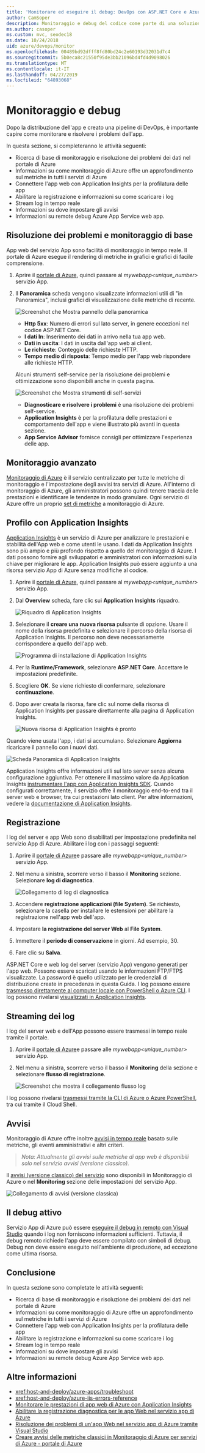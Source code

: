 ```yaml
---
title: 'Monitorare ed eseguire il debug: DevOps con ASP.NET Core e Azure'
author: CamSoper
description: Monitoraggio e debug del codice come parte di una soluzione DevOps con ASP.NET Core e Azure
ms.author: casoper
ms.custom: mvc, seodec18
ms.date: 10/24/2018
uid: azure/devops/monitor
ms.openlocfilehash: 00489bd92dfff8fd80bd24c2e60193d32031d7c4
ms.sourcegitcommit: 5b0eca8c21550f95de3bb21096bd4fd4d9098026
ms.translationtype: MT
ms.contentlocale: it-IT
ms.lasthandoff: 04/27/2019
ms.locfileid: "64893068"
---
```

# <a name="monitor-and-debug"></a>Monitoraggio e debug

Dopo la distribuzione dell'app e creato una pipeline di DevOps, è importante capire come monitorare e risolvere i problemi dell'app.

In questa sezione, si completeranno le attività seguenti:

* Ricerca di base di monitoraggio e risoluzione dei problemi dei dati nel portale di Azure
* Informazioni su come monitoraggio di Azure offre un approfondimento sul metriche in tutti i servizi di Azure
* Connettere l'app web con Application Insights per la profilatura delle app
* Abilitare la registrazione e informazioni su come scaricare i log
* Stream log in tempo reale
* Informazioni su dove impostare gli avvisi
* Informazioni su remote debug Azure App Service web app.

## <a name="basic-monitoring-and-troubleshooting"></a>Risoluzione dei problemi e monitoraggio di base

App web del servizio App sono facilità di monitoraggio in tempo reale. Il portale di Azure esegue il rendering di metriche in grafici e grafici di facile comprensione.

1. Aprire il [portale di Azure](https://portal.azure.com), quindi passare al *mywebapp\<unique_number\>*  servizio App.

1. Il **Panoramica** scheda vengono visualizzate informazioni utili di "in Panoramica", inclusi grafici di visualizzazione delle metriche di recente.

    ![Screenshot che Mostra pannello della panoramica](./media/monitoring/overview.png)

    * **Http 5xx**: Numero di errori sul lato server, in genere eccezioni nel codice ASP.NET Core.
    * **I dati In**: Inserimento dei dati in arrivo nella tua app web.
    * **Dati in uscita**: I dati in uscita dall'app web ai client.
    * **Le richieste**: Conteggio delle richieste HTTP.
    * **Tempo medio di risposta**: Tempo medio per l'app web rispondere alle richieste HTTP.

    Alcuni strumenti self-service per la risoluzione dei problemi e ottimizzazione sono disponibili anche in questa pagina.

    ![Screenshot che Mostra strumenti di self-servizi](./media/monitoring/wizards.png)

    * **Diagnosticare e risolvere i problemi** è una risoluzione dei problemi self-service.
    * **Application Insights** è per la profilatura delle prestazioni e comportamento dell'app e viene illustrato più avanti in questa sezione.
    * **App Service Advisor** fornisce consigli per ottimizzare l'esperienza delle app.

## <a name="advanced-monitoring"></a>Monitoraggio avanzato

[Monitoraggio di Azure](/azure/monitoring-and-diagnostics/) è il servizio centralizzato per tutte le metriche di monitoraggio e l'impostazione degli avvisi tra servizi di Azure. All'interno di monitoraggio di Azure, gli amministratori possono quindi tenere traccia delle prestazioni e identificare le tendenze in modo granulare. Ogni servizio di Azure offre un proprio [set di metriche](/azure/monitoring-and-diagnostics/monitoring-supported-metrics#microsoftwebsites-excluding-functions) a monitoraggio di Azure.

## <a name="profile-with-application-insights"></a>Profilo con Application Insights

[Application Insights](/azure/application-insights/app-insights-overview) è un servizio di Azure per analizzare le prestazioni e stabilità dell'App web e come utenti le usano. I dati da Application Insights sono più ampio e più profondo rispetto a quello del monitoraggio di Azure. I dati possono fornire agli sviluppatori e amministratori con informazioni sulla chiave per migliorare le app. Application Insights può essere aggiunto a una risorsa servizio App di Azure senza modifiche al codice.

1. Aprire il [portale di Azure](https://portal.azure.com), quindi passare al *mywebapp\<unique_number\>*  servizio App.
1. Dal **Overview** scheda, fare clic sui **Application Insights** riquadro.

    ![Riquadro di Application Insights](./media/monitoring/app-insights.png)

1. Selezionare il **creare una nuova risorsa** pulsante di opzione. Usare il nome della risorsa predefinita e selezionare il percorso della risorsa di Application Insights. Il percorso non deve necessariamente corrispondere a quello dell'app web.

    ![Programma di installazione di Application Insights](./media/monitoring/new-app-insights.png)

1. Per la **Runtime/Framework**, selezionare **ASP.NET Core**. Accettare le impostazioni predefinite.
1. Scegliere **OK**. Se viene richiesto di confermare, selezionare **continuazione**.
1. Dopo aver creata la risorsa, fare clic sul nome della risorsa di Application Insights per passare direttamente alla pagina di Application Insights.

    ![Nuova risorsa di Application Insights è pronto](./media/monitoring/new-app-insights-done.png)

Quando viene usata l'app, i dati si accumulano. Selezionare **Aggiorna** ricaricare il pannello con i nuovi dati.

![Scheda Panoramica di Application Insights](./media/monitoring/app-insights-overview.png)

Application Insights offre informazioni utili sul lato server senza alcuna configurazione aggiuntiva. Per ottenere il massimo valore da Application Insights [instrumentare l'app con Application Insights SDK](/azure/application-insights/app-insights-asp-net-core). Quando configurati correttamente, il servizio offre il monitoraggio end-to-end tra il server web e browser, tra cui prestazioni lato client. Per altre informazioni, vedere la [documentazione di Application Insights](/azure/application-insights/app-insights-overview).

## <a name="logging"></a>Registrazione

I log del server e app Web sono disabilitati per impostazione predefinita nel servizio App di Azure. Abilitare i log con i passaggi seguenti:

1. Aprire il [portale di Azure](https://portal.azure.com)e passare alle *mywebapp\<unique_number\>*  servizio App.
1. Nel menu a sinistra, scorrere verso il basso il **Monitoring** sezione. Selezionare **log di diagnostica**.

    ![Collegamento di log di diagnostica](./media/monitoring/logging.png)

1. Accendere **registrazione applicazioni (file System)**. Se richiesto, selezionare la casella per installare le estensioni per abilitare la registrazione nell'app web dell'app.
1. Impostare **la registrazione del server Web** al **File System**.
1. Immettere il **periodo di conservazione** in giorni. Ad esempio, 30.
1. Fare clic su **Salva**.

ASP.NET Core e web log del server (servizio App) vengono generati per l'app web. Possono essere scaricati usando le informazioni FTP/FTPS visualizzate. La password è quello utilizzato per le credenziali di distribuzione create in precedenza in questa Guida. I log possono essere [trasmesso direttamente al computer locale con PowerShell o Azure CLI](/azure/app-service/web-sites-enable-diagnostic-log#download). I log possono rivelarsi [visualizzati in Application Insights](/azure/app-service/web-sites-enable-diagnostic-log#how-to-view-logs-in-application-insights).

## <a name="log-streaming"></a>Streaming dei log

I log del server web e dell'App possono essere trasmessi in tempo reale tramite il portale.

1. Aprire il [portale di Azure](https://portal.azure.com)e passare alle *mywebapp\<unique_number\>*  servizio App.
1. Nel menu a sinistra, scorrere verso il basso il **Monitoring** della sezione e selezionare **flusso di registrazione**.

    ![Screenshot che mostra il collegamento flusso log](./media/monitoring/log-stream.png)

I log possono rivelarsi [trasmessi tramite la CLI di Azure o Azure PowerShell](/azure/app-service/web-sites-enable-diagnostic-log#streamlogs), tra cui tramite il Cloud Shell.

## <a name="alerts"></a>Avvisi

Monitoraggio di Azure offre inoltre [avvisi in tempo reale](/azure/monitoring-and-diagnostics/insights-alerts-portal) basato sulle metriche, gli eventi amministrativi e altri criteri.

> *Nota: Attualmente gli avvisi sulle metriche di app web è disponibili solo nel servizio avvisi (versione classico).*

Il [avvisi (versione classico) del servizio](/azure/monitoring-and-diagnostics/monitor-quick-resource-metric-alert-portal) sono disponibili in Monitoraggio di Azure o nel **Monitoring** sezione delle impostazioni del servizio App.

![Collegamento di avvisi (versione classica)](./media/monitoring/alerts.png)

## <a name="live-debugging"></a>Il debug attivo

Servizio App di Azure può essere [eseguire il debug in remoto con Visual Studio](/azure/app-service/web-sites-dotnet-troubleshoot-visual-studio#remotedebug) quando i log non forniscono informazioni sufficienti. Tuttavia, il debug remoto richiede l'app deve essere compilato con simboli di debug. Debug non deve essere eseguito nell'ambiente di produzione, ad eccezione come ultima risorsa.

## <a name="conclusion"></a>Conclusione

In questa sezione sono completate le attività seguenti:

* Ricerca di base di monitoraggio e risoluzione dei problemi dei dati nel portale di Azure
* Informazioni su come monitoraggio di Azure offre un approfondimento sul metriche in tutti i servizi di Azure
* Connettere l'app web con Application Insights per la profilatura delle app
* Abilitare la registrazione e informazioni su come scaricare i log
* Stream log in tempo reale
* Informazioni su dove impostare gli avvisi
* Informazioni su remote debug Azure App Service web app.

## <a name="additional-reading"></a>Altre informazioni

* <xref:host-and-deploy/azure-apps/troubleshoot>
* <xref:host-and-deploy/azure-iis-errors-reference>
* [Monitorare le prestazioni di app web di Azure con Application Insights](/azure/application-insights/app-insights-azure-web-apps)
* [Abilitare la registrazione diagnostica per le app Web nel servizio app di Azure](/azure/app-service/web-sites-enable-diagnostic-log)
* [Risoluzione dei problemi di un'app Web nel servizio app di Azure tramite Visual Studio](/azure/app-service/web-sites-dotnet-troubleshoot-visual-studio)
* [Creare avvisi delle metriche classici in Monitoraggio di Azure per servizi di Azure - portale di Azure](/azure/monitoring-and-diagnostics/insights-alerts-portal)
